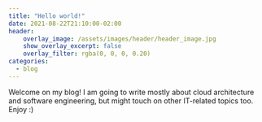 ```yaml
---
title: "Hello world!"
date: 2021-08-22T21:10:00-02:00
header:
    overlay_image: /assets/images/header/header_image.jpg
    show_overlay_excerpt: false
    overlay_filter: rgba(0, 0, 0, 0.20)
categories:
  - blog
---
```


Welcome on my blog! I am going to write mostly about cloud architecture and software engineering, but might touch on other IT-related topics too. Enjoy :)
